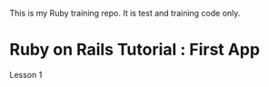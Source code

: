 This is my Ruby training repo. It is test and training code only.

# Ruby on Rails Tutorial : First App
Lesson 1

